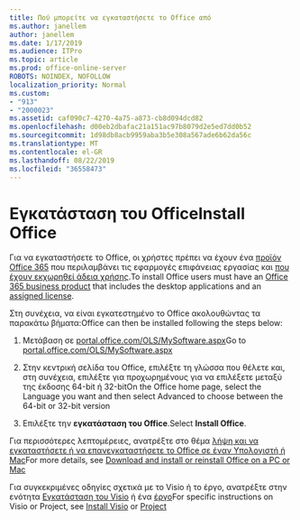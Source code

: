 ```yaml
---
title: Πού μπορείτε να εγκαταστήσετε το Office από
ms.author: janellem
author: janellem
ms.date: 1/17/2019
ms.audience: ITPro
ms.topic: article
ms.prod: office-online-server
ROBOTS: NOINDEX, NOFOLLOW
localization_priority: Normal
ms.custom:
- "913"
- "2000023"
ms.assetid: caf090c7-4270-4a75-a873-cb8d094dcd82
ms.openlocfilehash: d00eb2dbafac21a151ac97b8079d2e5ed7dd0b52
ms.sourcegitcommit: 1d98db8acb9959aba3b5e308a567ade6b62da56c
ms.translationtype: MT
ms.contentlocale: el-GR
ms.lasthandoff: 08/22/2019
ms.locfileid: "36558473"
---
```

# <a name="install-office"></a><span data-ttu-id="8c999-102">Εγκατάσταση του Office</span><span class="sxs-lookup"><span data-stu-id="8c999-102">Install Office</span></span>

<span data-ttu-id="8c999-103">Για να εγκαταστήσετε το Office, οι χρήστες πρέπει να έχουν ένα [προϊόν Office 365](https://support.office.com/article/f8ab5e25-bf3f-4a47-b264-174b1ee925fd?wt.mc_id=Alchemy_ClientDIA) που περιλαμβάνει τις εφαρμογές επιφάνειας εργασίας και [που έχουν εκχωρηθεί άδεια χρήσης](https://docs.microsoft.com/office365/admin/subscriptions-and-billing/assign-licenses-to-users).</span><span class="sxs-lookup"><span data-stu-id="8c999-103">To install Office users must have an [Office 365 business product](https://support.office.com/article/f8ab5e25-bf3f-4a47-b264-174b1ee925fd?wt.mc_id=Alchemy_ClientDIA) that includes the desktop applications and an [assigned license](https://docs.microsoft.com/office365/admin/subscriptions-and-billing/assign-licenses-to-users).</span></span>
  
<span data-ttu-id="8c999-104">Στη συνέχεια, να είναι εγκατεστημένο το Office ακολουθώντας τα παρακάτω βήματα:</span><span class="sxs-lookup"><span data-stu-id="8c999-104">Office can then be installed following the steps below:</span></span>
  
1. <span data-ttu-id="8c999-105">Μετάβαση σε [portal.office.com/OLS/MySoftware.aspx](https://portal.office.com/OLS/MySoftware.aspx)</span><span class="sxs-lookup"><span data-stu-id="8c999-105">Go to [portal.office.com/OLS/MySoftware.aspx](https://portal.office.com/OLS/MySoftware.aspx)</span></span>

2. <span data-ttu-id="8c999-106">Στην κεντρική σελίδα του Office, επιλέξτε τη γλώσσα που θέλετε και, στη συνέχεια, επιλέξτε για προχωρημένους για να επιλέξετε μεταξύ της έκδοσης 64-bit ή 32-bit</span><span class="sxs-lookup"><span data-stu-id="8c999-106">On the Office home page, select the Language you want and then select Advanced to choose between the 64-bit or 32-bit version</span></span>

3. <span data-ttu-id="8c999-107">Επιλέξτε την **εγκατάσταση του Office**.</span><span class="sxs-lookup"><span data-stu-id="8c999-107">Select **Install Office**.</span></span>

<span data-ttu-id="8c999-108">Για περισσότερες λεπτομέρειες, ανατρέξτε στο θέμα [λήψη και να εγκαταστήσετε ή να επανεγκαταστήσετε το Office σε έναν Υπολογιστή ή Mac](https://support.office.com/article/4414eaaf-0478-48be-9c42-23adc4716658?wt.mc_id=Alchemy_ClientDIA)</span><span class="sxs-lookup"><span data-stu-id="8c999-108">For more details, see [Download and install or reinstall Office on a PC or Mac](https://support.office.com/article/4414eaaf-0478-48be-9c42-23adc4716658?wt.mc_id=Alchemy_ClientDIA)</span></span>
  
<span data-ttu-id="8c999-109">Για συγκεκριμένες οδηγίες σχετικά με το Visio ή το έργο, ανατρέξτε στην ενότητα [Εγκατάσταση του Visio](https://support.office.com/article/f98f21e3-aa02-4827-9167-ddab5b025710) ή ένα [έργο](https://support.office.com/article/7059249b-d9fe-4d61-ab96-5c5bf435f281)</span><span class="sxs-lookup"><span data-stu-id="8c999-109">For specific instructions on Visio or Project, see [Install Visio](https://support.office.com/article/f98f21e3-aa02-4827-9167-ddab5b025710) or [Project](https://support.office.com/article/7059249b-d9fe-4d61-ab96-5c5bf435f281)</span></span>
